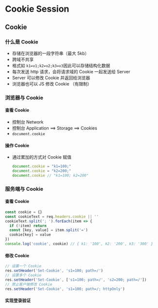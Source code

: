 # Cookie Session

## Cookie

### 什么是 Cookie

- 存储在浏览器的一段字符串（最大 5kb）
- 跨域不共享
- 格式如 `k1=v1;k2=v2;k3=v3`因此可以存储结构化数据
- 每次发送 http 请求，会将请求域的 Cookie 一起发送给 Server
- Server 可以修改 Cookie 并返回给浏览器
- 浏览器也可以 JS 修改 Cookie （有限制）

### 浏览器与 Cookie

#### 查看 Cookie

- 控制台 Network
- 控制台 Application ==> Storage ==> Cookies
- `document.cookie`

#### 操作 Cookie 

- 通过累加的方式对 Cookie 赋值

  ```javascript
  document.cookie = "k1=100;"
  document.cookie = "k2=200;"
  document.cookie // "k1=100; k2=200"
  ```

### 服务端与 Cookie

#### 查看 Cookie

```javascript
const cookie = {}
const cookieText = req.headers.cookie || ''
cookieText.split('; ').forEach(item => {
  if (!item) return
  const [key, value] = item.split('=')
  cookie[key] = value
})
console.log('cookie', cookie) // { k1: '100', k2: '200', k3: '300' }
```

#### 修改 Cookie

```javascript
// 设置一个 Cookie
res.setHeader('Set-Cookie', 's1=100; path=/')
// 设置多个 Cookie
res.setHeader('Set-Cookie', ['s1=100; path=/', 's2=200; path=/'])
// 禁止客户端修改 Cookie
res.setHeader('Set-Cookie', 's1=100; path=/; httpOnly')
```

#### 实现登录验证

